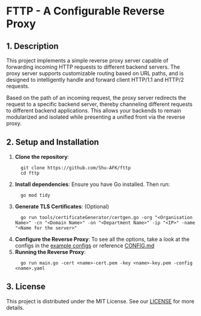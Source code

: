 # FTTP - A Configurable Reverse Proxy

## 1. Description

This project implements a simple reverse proxy server capable of forwarding incoming 
HTTP requests to different backend servers. The proxy server supports customizable 
routing based on URL paths, and is designed to intelligently handle and forward client 
HTTP/1.1 and HTTP/2 requests.

Based on the path of an incoming request, the proxy server redirects the request to a 
specific backend server, thereby channeling different requests to different backend 
applications. This allows your backends to remain modularized and isolated while 
presenting a unified front via the reverse proxy.

## 2. Setup and Installation

1. **Clone the repository**:
    ```shell
      git clone https://github.com/Shu-AFK/fttp
      cd fttp
    ```
2. **Install dependencies**: Ensure you have Go installed. Then run: 
    ```shell
      go mod tidy
    ```
3. **Generate TLS Certificates**: (Optional)
    ```shell
      go run tools/certificateGenerator/certgen.go -org "<Organisation Name>" -cn "<Domain Name>" -on "<Department Name>" -ip "<IP>" -name "<Name for the server>"
    ```
4. **Configure the Reverse Proxy**:
   To see all the options, take a look at the configs in the [example configs](example_configs/) or reference [CONFIG.md](CONFIG.md)
5. **Running the Reverse Proxy**:
    ```shell
      go run main.go -cert <name>-cert.pem -key <name>-key.pem -config <name>.yaml
   ```

## 3. License

This project is distributed under the MIT License. See our [LICENSE](LICENSE.md) for more details.